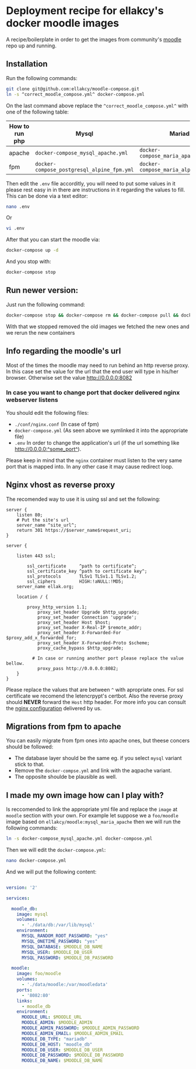 # Deployment recipe for ellakcy's docker moodle images

A recipe/boilerplate in order to get the images from community's [moodle](https://github.com/ellakcy/docker-moodle) repo up and running.

## Installation
Run the following commands:

```bash
git clone git@github.com:ellakcy/moodle-compose.git
ln -s ^correct_moodle_compose.yml^ docker-compose.yml
```

On the last command above replace the `^correct_moodle_compose.yml^` with one of the following table:

How to run php | Mysql | Mariadb | Postgresql
--- | --- | --- | ---
apache | `docker-compose_mysql_apache.yml` | `docker-compose_maria_apache.yml` | `docker-compose_postgresql_apache.yml`
fpm | `docker-compose_postgresql_alpine_fpm.yml` | `docker-compose_maria_alpine_fpm.yml` | `docker-compose_postgresql_alpine_fpm.yml`

Then edit the `.env` file accorditly, you will need to put some values in it please rest easy in in there are instructions in it regarding the values to fill. This can be done via a text editor:

```bash
nano .env
```

Or

```bash
vi .env
```

After that you can start the moodle via:

```bash
docker-compose up -d
```

And you stop with:

```bash
docker-compose stop
```

## Run newer version:

Just run the following command:

```bash
docker-compose stop && docker-compose rm && docker-compose pull && docker-compose up -d
```

With that we stopped removed the old images we fetched the new ones and we rerun the new containers

## Info regarding the moodle's url

Most of the times the moodle may need to run behind an http reverse proxy. In this case set the value for the url that the end user will type in his/her browser. Otherwise set the value http://0.0.0.0:8082

### In case you want to change port that docker delivered nginx webserver listens

You should edit the following files:

* `./conf/nginx.conf` (In case of fpm)
* `docker-compose.yml` (As seen above we symlinked it into the appropriate file)
* `.env` In order to change the application's url (if the url something like http://0.0.0.0:^some_port^).

Please keep in mind that the `nginx` container must listen to the very same port that is mapped into. In any other case it may cause redirect loop.

## Nginx vhost as reverse proxy

The recomended way to use it is using ssl and set the following:

```nginx
server {
	listen 80;
	# Put the site's url
	server_name ^site_url^;
	return 301 https://$server_name$request_uri;
}

server {

	listen 443 ssl;

        ssl_certificate     ^path to certificate^;
       	ssl_certificate_key ^path to certificate key^;
        ssl_protocols       TLSv1 TLSv1.1 TLSv1.2;
        ssl_ciphers         HIGH:!aNULL:!MD5;
	server_name ellak.org;

	location / {

		proxy_http_version 1.1;
       		proxy_set_header Upgrade $http_upgrade;
       		proxy_set_header Connection 'upgrade';
       		proxy_set_header Host $host;
       		proxy_set_header X-Real-IP $remote_addr;
       		proxy_set_header X-Forwarded-For $proxy_add_x_forwarded_for;
       		proxy_set_header X-Forwarded-Proto $scheme;
       		proxy_cache_bypass $http_upgrade;

          # In case or running another port please replace the value bellow.
        	proxy_pass http://0.0.0.0:8082;
	}
}

```

Please replace the values that are between `^` with apropriate ones. For ssl certificate we recomend the letencrpypt's certbot. Also the reverse proxy should **NEVER** forward the `Host` http header. For more info you can consult the [nginx configuration](https://raw.githubusercontent.com/ellakcy/docker-moodle/master/conf/nginx/nginx_ssl_reverse.conf) delivered by us.

## Migrations from fpm to apache

You can easily migrate from fpm ones into apache ones, but theese concers should be followed:

* The database layer should be the same eg. if you select `mysql` variant stick to that.
* Remove the `docker-compse.yml` and link with the aqpache variant.
* The opposite shoulde be plausible as well.

## I made my own image how can I play with?

Is reccomended to link the appropriate yml file and replace the `image` at `moodle` section with your own. For example let suppose we a `foo/moodle` image based on `ellakcy/moodle:mysql_maria_apache` then we will run the following commands:

```bash
ln -s docker-compose_mysql_apache.yml docker-compose.yml
```

Then we will edit the `docker-compose.yml`:

```bash
nano docker-compose.yml
```

And we will put the following content:


```yaml

version: '2'

services:

  moodle_db:
    image: mysql
    volumes:
      - './data/db:/var/lib/mysql'
    environment:
      MYSQL_RANDOM_ROOT_PASSWORD: "yes"
      MYSQL_ONETIME_PASSWORD: "yes"
      MYSQL_DATABASE: $MOODLE_DB_NAME
      MYSQL_USER: $MOODLE_DB_USER
      MYSQL_PASSWORD: $MOODLE_DB_PASSWORD

  moodle:
    image: foo/moodle
    volumes:
      - './data/moodle:/var/moodledata'
    ports:
      - '8082:80'
    links:
      - moodle_db
    environment:
      MOODLE_URL: $MOODLE_URL
      MOODLE_ADMIN: $MOODLE_ADMIN
      MOODLE_ADMIN_PASSWORD: $MOODLE_ADMIN_PASSWORD
      MOODLE_ADMIN_EMAIL: $MOODLE_ADMIN_EMAIL
      MOODLE_DB_TYPE: "mariadb"
      MOODLE_DB_HOST: "moodle_db"
      MOODLE_DB_USER: $MOODLE_DB_USER
      MOODLE_DB_PASSWORD: $MOODLE_DB_PASSWORD
      MOODLE_DB_NAME: $MOODLE_DB_NAME

```
